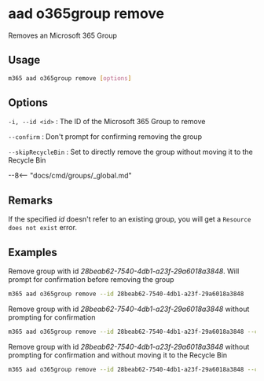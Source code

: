 # aad o365group remove

Removes an Microsoft 365 Group

## Usage

```sh
m365 aad o365group remove [options]
```

## Options

`-i, --id <id>`
: The ID of the Microsoft 365 Group to remove

`--confirm`
: Don't prompt for confirming removing the group

`--skipRecycleBin`
: Set to directly remove the group without moving it to the Recycle Bin

--8<-- "docs/cmd/groups/_global.md"

## Remarks

If the specified _id_ doesn't refer to an existing group, you will get a `Resource does not exist` error.

## Examples

Remove group with id _28beab62-7540-4db1-a23f-29a6018a3848_. Will prompt for confirmation before removing the group

```sh
m365 aad o365group remove --id 28beab62-7540-4db1-a23f-29a6018a3848
```

Remove group with id _28beab62-7540-4db1-a23f-29a6018a3848_ without prompting for confirmation

```sh
m365 aad o365group remove --id 28beab62-7540-4db1-a23f-29a6018a3848 --confirm
```

Remove group with id _28beab62-7540-4db1-a23f-29a6018a3848_ without prompting for confirmation and without moving it to the Recycle Bin

```sh
m365 aad o365group remove --id 28beab62-7540-4db1-a23f-29a6018a3848 --confirm --skipRecycleBin
```
